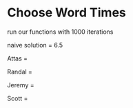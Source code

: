 # Choose Word Times

run our functions with 1000 iterations

naive solution = 6.5

Attas = 

Randal = 

Jeremy = 

Scott = 